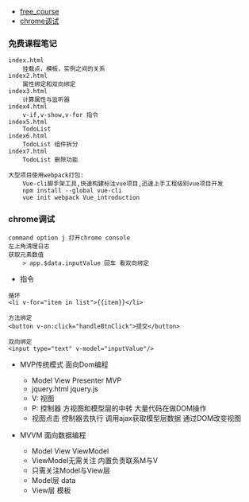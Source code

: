 * [free_course](#免费课程笔记)
* [chrome调试](#chrome调试)

### 免费课程笔记
```bazaar
index.html
    挂载点，模板，实例之间的关系
index2.html
    属性绑定和双向绑定
index3.html
    计算属性与监听器
index4.html
    v-if,v-show,v-for 指令
index5.html
    TodoList
index6.html
    TodoList 组件拆分
index7.html
    TodoList 删除功能

大型项目使用webpack打包:
    Vue-cli脚手架工具,快速构建标注vue项目,迅速上手工程级别vue项目开发
    npm install --global vue-cli
    vue init webpack Vue_introduction
```
### chrome调试

```bazaar
command option j 打开chrome console
左上角清理日志
获取元素数值
    > app.$data.inputValue 回车 看双向绑定

```

- 指令
```bazaar
循环
<li v-for="item in list">{{item}}</li>

方法绑定
<button v-on:click="handleBtnClick">提交</button>

双向绑定
<input type="text" v-model="inputValue"/>

```
- MVP传统模式 面向Dom编程
    - Model View Presenter   MVP
    - jquery.html jquery.js
    - V: 视图  
    - P: 控制器 方视图和模型层的中转 大量代码在做DOM操作
    - 视图点击 控制器去执行 调用ajax获取模型层数据 通过DOM改变视图

- MVVM 面向数据编程
    - Model View ViewModel
    - ViewModel无需关注 内置负责联系M与V
    - 只需关注Model与View层
    - Model层 data
    - View层 模板
    